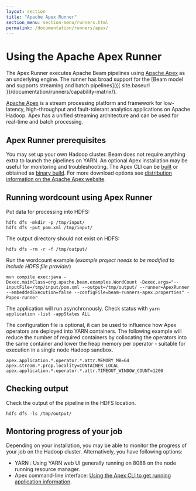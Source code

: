 ```yaml
---
layout: section
title: "Apache Apex Runner"
section_menu: section-menu/runners.html
permalink: /documentation/runners/apex/
---
```

<!--
Licensed under the Apache License, Version 2.0 (the "License");
you may not use this file except in compliance with the License.
You may obtain a copy of the License at

http://www.apache.org/licenses/LICENSE-2.0

Unless required by applicable law or agreed to in writing, software
distributed under the License is distributed on an "AS IS" BASIS,
WITHOUT WARRANTIES OR CONDITIONS OF ANY KIND, either express or implied.
See the License for the specific language governing permissions and
limitations under the License.
-->
# Using the Apache Apex Runner

The Apex Runner executes Apache Beam pipelines using [Apache Apex](http://apex.apache.org/) as an underlying engine. The runner has broad support for the [Beam model and supports streaming and batch pipelines]({{ site.baseurl }}/documentation/runners/capability-matrix/).

[Apache Apex](http://apex.apache.org/) is a stream processing platform and framework for low-latency, high-throughput and fault-tolerant analytics applications on Apache Hadoop. Apex has a unified streaming architecture and can be used for real-time and batch processing.

## Apex Runner prerequisites

You may set up your own Hadoop cluster. Beam does not require anything extra to launch the pipelines on YARN.
An optional Apex installation may be useful for monitoring and troubleshooting.
The Apex CLI can be [built](http://apex.apache.org/docs/apex/apex_development_setup/) or
obtained as [binary build](http://www.atrato.io/blog/2017/04/08/apache-apex-cli/).
For more download options see [distribution information on the Apache Apex website](http://apex.apache.org/downloads.html).

## Running wordcount using Apex Runner

Put data for processing into HDFS:
```
hdfs dfs -mkdir -p /tmp/input/
hdfs dfs -put pom.xml /tmp/input/
```

The output directory should not exist on HDFS:
```
hdfs dfs -rm -r -f /tmp/output/
```

Run the wordcount example (*example project needs to be modified to include HDFS file provider*)
```
mvn compile exec:java -Dexec.mainClass=org.apache.beam.examples.WordCount -Dexec.args="--inputFile=/tmp/input/pom.xml --output=/tmp/output/ --runner=ApexRunner --embeddedExecution=false --configFile=beam-runners-apex.properties" -Papex-runner
```

The application will run asynchronously. Check status with `yarn application -list -appStates ALL`

The configuration file is optional, it can be used to influence how Apex operators are deployed into YARN containers.
The following example will reduce the number of required containers by collocating the operators into the same container
and lower the heap memory per operator - suitable for execution in a single node Hadoop sandbox.

```
apex.application.*.operator.*.attr.MEMORY_MB=64
apex.stream.*.prop.locality=CONTAINER_LOCAL
apex.application.*.operator.*.attr.TIMEOUT_WINDOW_COUNT=1200
```


## Checking output

Check the output of the pipeline in the HDFS location.
```
hdfs dfs -ls /tmp/output/
```

## Montoring progress of your job

Depending on your installation, you may be able to monitor the progress of your job on the Hadoop cluster. Alternatively, you have following options:

* YARN : Using YARN web UI generally running on 8088 on the node running resource manager.
* Apex command-line interface: [Using the Apex CLI to get running application information](http://apex.apache.org/docs/apex/apex_cli/#apex-cli-commands).
